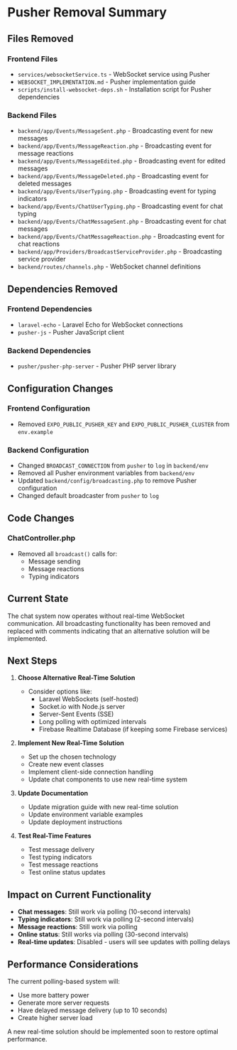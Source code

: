 # Pusher Removal Summary

## Files Removed

### Frontend Files
- `services/websocketService.ts` - WebSocket service using Pusher
- `WEBSOCKET_IMPLEMENTATION.md` - Pusher implementation guide
- `scripts/install-websocket-deps.sh` - Installation script for Pusher dependencies

### Backend Files
- `backend/app/Events/MessageSent.php` - Broadcasting event for new messages
- `backend/app/Events/MessageReaction.php` - Broadcasting event for message reactions
- `backend/app/Events/MessageEdited.php` - Broadcasting event for edited messages
- `backend/app/Events/MessageDeleted.php` - Broadcasting event for deleted messages
- `backend/app/Events/UserTyping.php` - Broadcasting event for typing indicators
- `backend/app/Events/ChatUserTyping.php` - Broadcasting event for chat typing
- `backend/app/Events/ChatMessageSent.php` - Broadcasting event for chat messages
- `backend/app/Events/ChatMessageReaction.php` - Broadcasting event for chat reactions
- `backend/app/Providers/BroadcastServiceProvider.php` - Broadcasting service provider
- `backend/routes/channels.php` - WebSocket channel definitions

## Dependencies Removed

### Frontend Dependencies
- `laravel-echo` - Laravel Echo for WebSocket connections
- `pusher-js` - Pusher JavaScript client

### Backend Dependencies
- `pusher/pusher-php-server` - Pusher PHP server library

## Configuration Changes

### Frontend Configuration
- Removed `EXPO_PUBLIC_PUSHER_KEY` and `EXPO_PUBLIC_PUSHER_CLUSTER` from `env.example`

### Backend Configuration
- Changed `BROADCAST_CONNECTION` from `pusher` to `log` in `backend/env`
- Removed all Pusher environment variables from `backend/env`
- Updated `backend/config/broadcasting.php` to remove Pusher configuration
- Changed default broadcaster from `pusher` to `log`

## Code Changes

### ChatController.php
- Removed all `broadcast()` calls for:
  - Message sending
  - Message reactions
  - Typing indicators

## Current State

The chat system now operates without real-time WebSocket communication. All broadcasting functionality has been removed and replaced with comments indicating that an alternative solution will be implemented.

## Next Steps

1. **Choose Alternative Real-Time Solution**
   - Consider options like:
     - Laravel WebSockets (self-hosted)
     - Socket.io with Node.js server
     - Server-Sent Events (SSE)
     - Long polling with optimized intervals
     - Firebase Realtime Database (if keeping some Firebase services)

2. **Implement New Real-Time Solution**
   - Set up the chosen technology
   - Create new event classes
   - Implement client-side connection handling
   - Update chat components to use new real-time system

3. **Update Documentation**
   - Update migration guide with new real-time solution
   - Update environment variable examples
   - Update deployment instructions

4. **Test Real-Time Features**
   - Test message delivery
   - Test typing indicators
   - Test message reactions
   - Test online status updates

## Impact on Current Functionality

- **Chat messages**: Still work via polling (10-second intervals)
- **Typing indicators**: Still work via polling (2-second intervals)
- **Message reactions**: Still work via polling
- **Online status**: Still works via polling (30-second intervals)
- **Real-time updates**: Disabled - users will see updates with polling delays

## Performance Considerations

The current polling-based system will:
- Use more battery power
- Generate more server requests
- Have delayed message delivery (up to 10 seconds)
- Create higher server load

A new real-time solution should be implemented soon to restore optimal performance. 